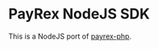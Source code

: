 # PayRex NodeJS SDK

This is a NodeJS port of [payrex-php](https://github.com/payrexhq/payrex-php).

